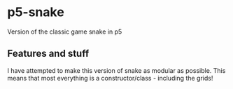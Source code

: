 # p5-snake
Version of the classic game snake in p5

## Features and stuff
I have attempted to make this version of snake as modular as possible. This means that most everything is a constructor/class - including the grids!
